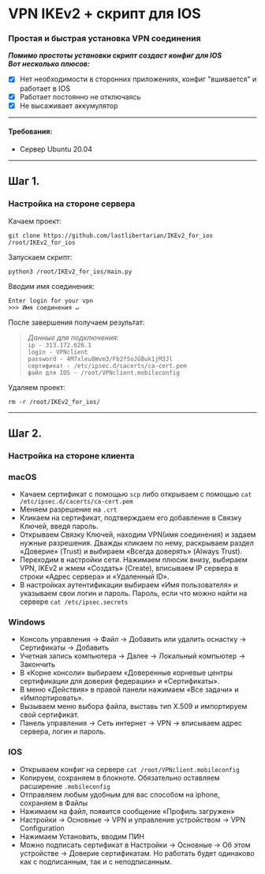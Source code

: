 # VPN IKEv2 + скрипт для IOS

### Простая и быстрая установка VPN соединения
**_Помимо простоты установки скрипт создаст конфиг для IOS<br>
Вот несколько плюсов:_**
+ [x] Нет необходимости в сторонних приложениях, конфиг "вшивается" и работает в IOS
+ [x] Работает постоянно не отключаясь
+ [x] Не высаживает аккумулятор

___

#### Требования:

+ Сервер Ubuntu 20.04

___

## Шаг 1.

### Настройка на стороне сервера

Качаем проект:

```shell
git clone https://github.com/lastlibertarian/IKEv2_for_ios /root/IKEv2_for_ios
```

Запускаем скрипт:

```shell
python3 /root/IKEv2_for_ios/main.py
```

Вводим имя соединения:

```buildoutcfg
Enter login for your vpn
>>> Имя соединения ↵
```

После завершения получаем результат:


> *Данные для подключения:*<br>
`ip - 313.172.626.1`<br>
`login - VPNclient`<br>
`password - 4M7xleu8Wvm3/Fb2fSoJGBuk1jM3Jl`<br>
`сертификат - /etc/ipsec.d/cacerts/ca-cert.pem`<br>
`файл для IOS - /root/VPNclient.mobileconfig
`
>
Удаляем проект:

```shell
rm -r /root/IKEv2_for_ios/
```

___

## Шаг 2.

### Настройка на стороне клиента

### macOS

+ Качаем сертификат с помощью `scp` либо открываем с помощью `cat /etc/ipsec.d/cacerts/ca-cert.pem`
+ Меняем разрешение на `.crt`
+ Кликаем на сертификат, подтверждаем его добавление в Связку Ключей, введя пароль.
+ Открываем Связку Ключей, находим VPN(имя соединения) и задаем нужные разрешения. Дважды кликаем по нему, раскрываем
  раздел «Доверие» (Trust) и выбираем «Всегда доверять» (Always Trust).
+ Переходим в настройки сети. Нажимаем плюсик внизу, выбираем VPN, IKEv2 и жмем «Создать» (Create), вписываем IP сервера
  в строки «Адрес сервера» и «Удаленный ID».
+ В настройках аутентификации выбираем «Имя пользователя» и указываем свои логин и пароль. Пароль, если что можно найти
  на сервере `cat /etc/ipsec.secrets`

### Windows

+ Консоль управления → Файл → Добавить или удалить оснастку → Сертификаты → Добавить
+ Учетная запись компьютера → Далее → Локальный компьютер → Закончить
+ В «Корне консоли» выбираем «Доверенные корневые центры сертификации для доверия федерации» и «Сертификаты».
+ В меню «Действия» в правой панели нажимаем «Все задачи» и «Импортировать».
+ Вызываем меню выбора файла, выставь тип X.509 и импортируем свой сертификат.
+ Панель управления → Сеть интернет → VPN → вписываем адрес сервера, логин и пароль.

### IOS

+ Открываем конфиг на сервере `cat /root/VPNclient.mobileconfig`
+ Копируем, сохраняем в блокноте. Обязательно оставляем расширение `.mobileconfig`
+ Отправляем любым удобным для вас способом на iphone, сохраняем в Файлы
+ Нажимаем на файл, появится сообщение «Профиль загружен»
+ Настройки → Основные → VPN и управление устройством → VPN Configuration
+ Нажимаем Установить, вводим ПИН
+ Можно подписать сертификат в Настройки → Основные → Об этом устройстве → Доверие сертификатам. Но работать будет
  одинаково как с подписанным, так и с неподписанным.
